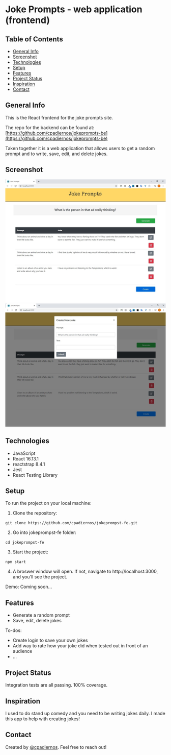 # Joke Prompts - web application (frontend)

## Table of Contents

* [General Info](#general-info)
* [Screenshot](#screenshot)
* [Technologies](#technologies)
* [Setup](#setup)
* [Features](#features)
* [Project Status](#project-status)
* [Inspiration](#inspiration)
* [Contact](#contact)

## General Info
This is the React frontend for the joke prompts site.

The repo for the backend can be found at: [https://github.com/cpadiernos/jokeprompts-be](https://github.com/cpadiernos/jokeprompts-be)

Taken together it is a web application that allows users to get a random prompt and to write, save, edit, and delete jokes.

## Screenshot
![Joke Prompts Home](./images/jokeprompts-home.jpg)
![Joke Prompts Create](./images/jokeprompts-create.jpg)

## Technologies
* JavaScript
* React 16.13.1
* reactstrap 8.4.1
* Jest
* React Testing Library

## Setup
To run the project on your local machine:

1. Clone the repository:
```
git clone https://github.com/cpadiernos/jokeprompst-fe.git
```

2. Go into jokeprompst-fe folder:
```
cd jokeprompst-fe
```

3. Start the project:
```
npm start
```

4. A broswer window will open. If not, navigate to http://localhost:3000, and you'll see the project.

Demo: Coming soon...

## Features
* Generate a random prompt
* Save, edit, delete jokes


To-dos:
* Create login to save your own jokes
* Add way to rate how your joke did when tested out in front of an audience
* ...

## Project Status
Integration tests are all passing. 100% coverage.

## Inspiration
I used to do stand up comedy and you need to be writing jokes daily. I made this app to help with creating jokes!

## Contact
Created by [@cpadiernos](https://www.linkedin.com/in/carolpadiernos/). Feel free to reach out!
